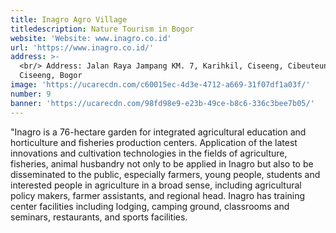 ```yaml
---
title: Inagro Agro Village
titledescription: Nature Tourism in Bogor
website: 'Website: www.inagro.co.id'
url: 'https://www.inagro.co.id/'
address: >-
  <br/> Address: Jalan Raya Jampang KM. 7, Karihkil, Ciseeng, Cibeuteung Udik,
  Ciseeng, Bogor
image: 'https://ucarecdn.com/c60015ec-4d3e-4712-a669-31f07df1a03f/'
number: 9
banner: 'https://ucarecdn.com/98fd98e9-e23b-49ce-b8c6-336c3bee7b05/'
---
```

"Inagro is a 76-hectare garden for integrated agricultural education and horticulture and fisheries production centers. Application of the latest innovations and cultivation technologies in the fields of agriculture, fisheries, animal husbandry not only to be applied in Inagro but also to be disseminated to the public, especially farmers, young people, students and interested people in agriculture in a broad sense, including agricultural policy makers, farmer assistants, and regional head. Inagro has training center facilities including lodging, camping ground, classrooms and seminars, restaurants, and sports facilities.
